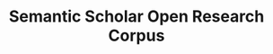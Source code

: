 ---
citation: 'Waleed Ammar et al. 2018. Construction of the Literature Graph in Semantic
  Scholar. NAACL https://www.semanticscholar.org/paper/09e3cf5704bcb16e6657f6ceed70e93373a54618 '
description: 'Semantic Scholar''s records for research papers published in all fields
  provided as an easy-to-use JSON archive. '
location: http://s2-public-api-prod.us-west-2.elasticbeanstalk.com/corpus/
record_creation_timestamp: 12/7/2020 17:20:46
shortname: sem_scholar_open_research
tags: '[Citation affect]'
terms_of_use: ODC-BY
title: Semantic Scholar Open Research Corpus
uuid: ff4ffcf9-5721-4148-ac59-140b9ed4dab5
---